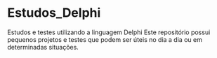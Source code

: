 # Estudos_Delphi
Estudos e testes utilizando a linguagem Delphi
Este repositório possui pequenos projetos e testes que podem ser úteis no dia a dia ou em determinadas situações.

